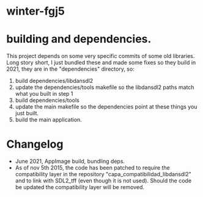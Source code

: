 # winter-fgj5

# building and dependencies.

This project depends on some very specific commits of some old libraries. Long story short, I just bundled these and made some fixes so they build in 2021, they are in the "dependencies" directory, so:

1) build dependencies/libdansdl2
2) update the dependencies/tools makefile so the libdansdl2 paths match what you built in step 1
3) build dependencies/tools
4) update the main makefile so the dependencies point at these things you just built.
5) build the main application.	


# Changelog

- June 2021, AppImage build, bundling deps.
- As of nov 5th 2015, the code has been patched to require the compatibility layer in the repository "capa_compatibilidad_libdansdl2" and to link with SDL2_tff (even though it is not used). Should the code be updated the compatibility layer will be removed.
